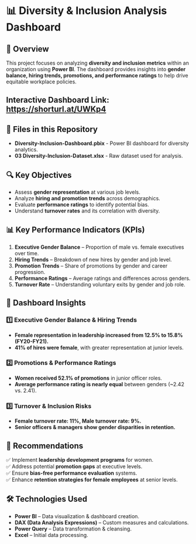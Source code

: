 # 📊 Diversity & Inclusion Analysis Dashboard

## 📌 Overview
This project focuses on analyzing **diversity and inclusion metrics** within an organization using **Power BI**. The dashboard provides insights into **gender balance, hiring trends, promotions, and performance ratings** to help drive equitable workplace policies.

## Interactive Dashboard Link: https://shorturl.at/UWKp4

## 📁 Files in this Repository
- **Diversity-Inclusion-Dashboard.pbix** - Power BI dashboard for diversity analytics.
- **03 Diversity-Inclusion-Dataset.xlsx** - Raw dataset used for analysis.

## 🔍 Key Objectives
- Assess **gender representation** at various job levels.
- Analyze **hiring and promotion trends** across demographics.
- Evaluate **performance ratings** to identify potential bias.
- Understand **turnover rates** and its correlation with diversity.

## 📊 Key Performance Indicators (KPIs)
1. **Executive Gender Balance** – Proportion of male vs. female executives over time.
2. **Hiring Trends** – Breakdown of new hires by gender and job level.
3. **Promotion Trends** – Share of promotions by gender and career progression.
4. **Performance Ratings** – Average ratings and differences across genders.
5. **Turnover Rate** – Understanding voluntary exits by gender and job role.

## 🚀 Dashboard Insights
### **1️⃣ Executive Gender Balance & Hiring Trends**
- **Female representation in leadership increased from 12.5% to 15.8% (FY20-FY21).**
- **41% of hires were female**, with greater representation at junior levels.

### **2️⃣ Promotions & Performance Ratings**
- **Women received 52.1% of promotions** in junior officer roles.
- **Average performance rating is nearly equal** between genders (~2.42 vs. 2.41).

### **3️⃣ Turnover & Inclusion Risks**
- **Female turnover rate: 11%, Male turnover rate: 9%.**
- **Senior officers & managers show gender disparities in retention.**

## 📌 Recommendations
✅ Implement **leadership development programs** for women.  
✅ Address potential **promotion gaps** at executive levels.  
✅ Ensure **bias-free performance evaluation** systems.  
✅ Enhance **retention strategies for female employees** at senior levels.  

## 🛠 Technologies Used
- **Power BI** – Data visualization & dashboard creation.
- **DAX (Data Analysis Expressions)** – Custom measures and calculations.
- **Power Query** – Data transformation & cleansing.
- **Excel** – Initial data processing.


